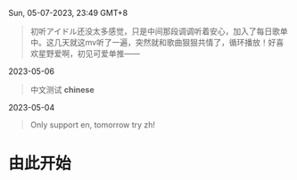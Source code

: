 Sun, 05-07-2023, 23:49 GMT+8

> 初听アイドル还没太多感觉，只是中间那段调调听着安心，加入了每日歌单中。这几天就这mv听了一遍，突然就和歌曲狠狠共情了，循环播放！好喜欢星野爱啊，初见可爱单推——
[](../assets/img/20230507_1.png)

2023-05-06

> 中文测试 **chinese**

2023-05-04

> Only support en, tomorrow try zh!   [](./assets/img/qi.gif)
# 由此开始
